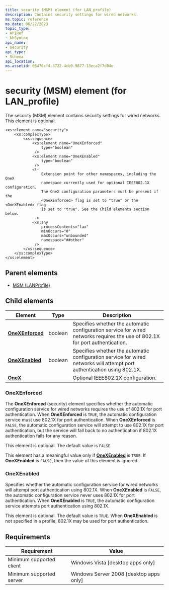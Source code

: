 ```yaml
---
title: security (MSM) element (for LAN_profile)
description: Contains security settings for wired networks.
ms.topic: reference
ms.date: 06/22/2023
topic_type: 
- APIRef
- kbSyntax
api_name: 
- security
api_type: 
- Schema
api_location: 
ms.assetid: 08470cf4-3722-4cb9-9877-13eca2f7d04e
---
```


# security (MSM) element (for LAN_profile)

The security (MSM) element contains security settings for wired networks. This element is optional.

```syntax
<xs:element name="security">
    <xs:complexType>
        <xs:sequence>
            <xs:element name="OneXEnforced"
                type="boolean"
             />
            <xs:element name="OneXEnabled"
                type="boolean"
             />
            <!-
                Extension point for other namespaces, including the OneX
                namespace currently used for optional IEEE802.1X configuration.
                The OneX configuration parameters must be present if the
                <OneXEnforced> flag is set to "true" or the <OneXEnabled> flag
                is set to "true". See the Child elements section below.
             ->
            <xs:any
                processContents="lax"
                minOccurs="0"
                maxOccurs="unbounded"
                namespace="##other"
             />
        </xs:sequence>
    </xs:complexType>
</xs:element>
```

## Parent elements

* [MSM (LANProfile)](./lan-profileschema-msm-lanprofile-element.md)

## Child elements

| Element | Type | Description |
| - | - | - |
| [**OneXEnforced**](#onexenforced) | boolean | Specifies whether the automatic configuration service for wired networks requires the use of 802.1X for port authentication. |
| [**OneXEnabled**](#onexenabled) | boolean | Specifies whether the automatic configuration service for wired networks will attempt port authentication using 802.1X. |
| [**OneX**](/windows/win32/nativewifi/onexschema-onex-element) | | Optional IEEE802.1X configuration. |

### OneXEnforced

The **OneXEnforced** (security) element specifies whether the automatic configuration service for wired networks requires the use of 802.1X for port authentication. When **OneXEnforced** is `TRUE`, the automatic configuration service must use 802.1X for port authentication. When **OneXEnforced** is `FALSE`, the automatic configuration service will attempt to use 802.1X for port authentication, but the service will fall back to no authentication if 802.1X authentication fails for any reason.

This element is optional. The default value is `FALSE`.

This element has a meaningful value only if [**OneXEnabled**](#onexenabled) is `TRUE`. If **OneXEnabled** is `FALSE`, then the value of this element is ignored.

### OneXEnabled

Specifies whether the automatic configuration service for wired networks will attempt port authentication using 802.1X. When **OneXEnabled** is `FALSE`, the automatic configuration service never uses 802.1X for port authentication. When **OneXEnabled** is `TRUE`, the automatic configuration service attempts port authentication using 802.1X.

This element is optional. The default value is `TRUE`. When **OneXEnabled** is not specified in a profile, 802.1X may be used for port authentication.

## Requirements

| Requirement | Value |
| - | - |
| Minimum supported client | Windows Vista \[desktop apps only\] |
| Minimum supported server | Windows Server 2008 \[desktop apps only\] |
